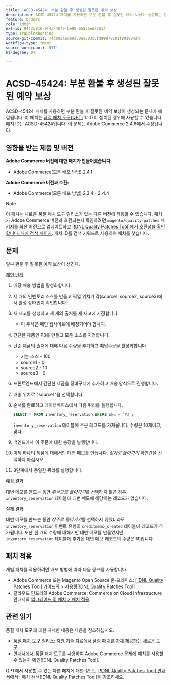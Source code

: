 ```yaml
---
title: 'ACSD-45424: 부분 환불 후 생성된 잘못된 예약 보상'
description: ACSD-45424 패치를 사용하면 부분 환불 후 잘못된 예약 보상이 생성되는 문제가 해결됩니다. 이 패치는 [Quality Patches Tool (QPT)](https://experienceleague.adobe.com/ko/docs/commerce-operations/tools/quality-patches-tool/quality-patches-tool-to-self-serve-quality-patches) 1.1.17이 설치된 경우 사용할 수 있습니다. 패치 ID는 ACSD-45424입니다. 이 문제는 Adobe Commerce 2.4.6에서 수정됩니다.
feature: Orders
role: Admin
exl-id: 94435816-9f4a-40f9-be80-05836ed7781f
type: Troubleshooting
source-git-commit: 7fdb02a6d89d50ea593c5fd99d78101f89198424
workflow-type: tm+mt
source-wordcount: '571'
ht-degree: 0%

---
```


# ACSD-45424: 부분 환불 후 생성된 잘못된 예약 보상

ACSD-45424 패치를 사용하면 부분 환불 후 잘못된 예약 보상이 생성되는 문제가 해결됩니다. 이 패치는 [품질 패치 도구(QPT)](https://experienceleague.adobe.com/ko/docs/commerce-operations/tools/quality-patches-tool/quality-patches-tool-to-self-serve-quality-patches) 1.1.17이 설치된 경우에 사용할 수 있습니다. 패치 ID는 ACSD-45424입니다. 이 문제는 Adobe Commerce 2.4.6에서 수정됩니다.

## 영향을 받는 제품 및 버전

**Adobe Commerce 버전에 대한 패치가 만들어졌습니다.**

* Adobe Commerce(모든 배포 방법) 2.4.1

**Adobe Commerce 버전과 호환:**

* Adobe Commerce(모든 배포 방법) 2.3.4 - 2.4.4

>[!NOTE]
>
>이 패치는 새로운 품질 패치 도구 릴리스가 있는 다른 버전에 적용할 수 있습니다. 패치가 Adobe Commerce 버전과 호환되는지 확인하려면 `magento/quality-patches` 패키지를 최신 버전으로 업데이트하고 [[!DNL Quality Patches Tool]에서 호환성을 확인합니다. 패치 검색 페이지](https://experienceleague.adobe.com/ko/docs/commerce-operations/tools/quality-patches-tool/quality-patches-tool-to-self-serve-quality-patches). 패치 ID를 검색 키워드로 사용하여 패치를 찾습니다.

## 문제

일부 환불 후 잘못된 예약 보상이 생긴다.

<u>재현 단계</u>:

1. 매장 배송 방법을 활성화합니다.
1. 세 개의 인벤토리 소스를 만들고 픽업 위치가 각(source1, source2, source3)에서 활성 상태인지 확인합니다.
1. 새 재고를 생성하고 세 개의 출처를 새 재고에 지정합니다.
   * 이 주식은 메인 웹사이트에 배정되어야 합니다.
1. 간단한 제품인 P3를 만들고 모든 소스를 지정합니다.
1. 단순 제품의 출처에 대해 다음 수량을 추가하고 미납주문을 활성화합니다.
   * 기본 소스 - 100
   * source1 - 0
   * source2 - 10
   * source3 - 0
1. 프론트엔드에서 간단한 제품을 장바구니에 추가하고 배송 양식으로 진행합니다.
1. 배송 위치로 &quot;source1&quot;을 선택합니다.
1. 순서를 완료하고 데이터베이스에서 다음 쿼리를 실행합니다.

   ```sql
   SELECT * FROM inventory_reservation WHERE sku = 'P3';
   ```

   `inventory_reservation` 테이블에 주문 레코드를 가져옵니다. 수량은 10개이고, 맞다.
1. 백엔드에서 이 주문에 대한 송장을 발행합니다.
1. 이제 하나의 제품에 대해서만 대변 메모를 만듭니다. *상가로 돌아가기* 확인란을 선택하지 마십시오.
1. 8단계에서 동일한 쿼리를 실행합니다.

<u>예상 결과</u>:

대변 메모를 만드는 동안 *주식으로 돌아가기*&#x200B;를 선택하지 않은 경우 `inventory_reservation` 테이블에 대변 메모에 해당하는 레코드가 없습니다.

<u>실제 결과</u>:

대변 메모를 만드는 동안 *상주로 돌아가기*&#x200B;를 선택하지 않았더라도 `inventory_reservation` 이벤트 유형의 `creditmemo_created` 테이블에 레코드가 추가됩니다. 또한 한 개의 수량에 대해서만 대변 메모를 만들었지만 `inventory_reservation` 테이블에 추가된 대변 메모 레코드의 수량은 10입니다.

## 패치 적용

개별 패치를 적용하려면 배포 방법에 따라 다음 링크를 사용합니다.

* Adobe Commerce 또는 Magento Open Source 온-프레미스: [[!DNL Quality Patches Tool]  가이드의 &#x200B;](/help/tools/quality-patches-tool/usage.md)> 사용량[!DNL Quality Patches Tool]
* 클라우드 인프라의 Adobe Commerce: Commerce on Cloud Infrastructure 안내서의 [업그레이드 및 패치 > 패치 적용](https://experienceleague.adobe.com/docs/commerce-cloud-service/user-guide/develop/upgrade/apply-patches.html?lang=ko).

## 관련 읽기

품질 패치 도구에 대한 자세한 내용은 다음을 참조하십시오.

* [품질 패치 도구 릴리스: 지원 기술 자료에서 품질 패치를 자체 제공하는 새로운 도구](https://experienceleague.adobe.com/ko/docs/commerce-operations/tools/quality-patches-tool/quality-patches-tool-to-self-serve-quality-patches).
* [&#x200B; 안내서에서 &#x200B;](/help/tools/quality-patches-tool/patches-available-in-qpt/check-patch-for-magento-issue-with-magento-quality-patches.md)품질 패치 도구를 사용하여 Adobe Commerce 문제에 패치를 사용할 수 있는지 확인[!DNL Quality Patches Tool].

QPT에서 사용할 수 있는 다른 패치에 대한 정보는 [[!DNL Quality Patches Tool] 안내서에서 &#x200B;](https://experienceleague.adobe.com/tools/commerce-quality-patches/index.html?lang=ko): 패치 검색[!DNL Quality Patches Tool]을 참조하세요.
